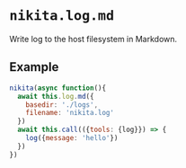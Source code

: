 
# `nikita.log.md`

Write log to the host filesystem in Markdown.

## Example

```js
nikita(async function(){
  await this.log.md({
    basedir: './logs',
    filename: 'nikita.log'
  })
  await this.call(({tools: {log}}) => {
    log({message: 'hello'})
  })
})
```
